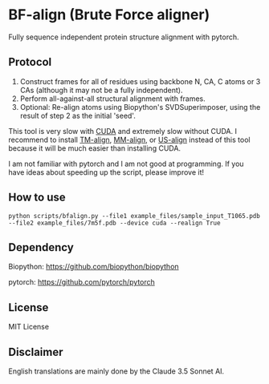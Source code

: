 # BF-align (Brute Force aligner)

Fully sequence independent protein structure alignment with pytorch.

## Protocol

1. Construct frames for all of residues using backbone N, CA, C atoms or 3 CAs (although it may not be a fully independent).
2. Perform all-against-all structural alignment with frames.
3. Optional: Re-align atoms using Biopython's SVDSuperimposer, using the result of step 2 as the initial 'seed'.

This tool is very slow with [CUDA](https://developer.nvidia.com/cuda-zone) and extremely slow without CUDA.
I recommend to install [TM-align](https://zhanggroup.org/TM-align/), [MM-align](https://zhanggroup.org/MM-align/), or [US-align](https://github.com/pylelab/USalign) instead of this tool because it will be much easier than installing CUDA.

I am not familiar with pytorch and I am not good at programming. If you have ideas about speeding up the script, please improve it!

## How to use

`python scripts/bfalign.py --file1 example_files/sample_input_T1065.pdb --file2 example_files/7m5f.pdb --device cuda --realign True`

## Dependency

Biopython: https://github.com/biopython/biopython

pytorch: https://github.com/pytorch/pytorch

## License

MIT License

## Disclaimer

English translations are mainly done by the Claude 3.5 Sonnet AI.
